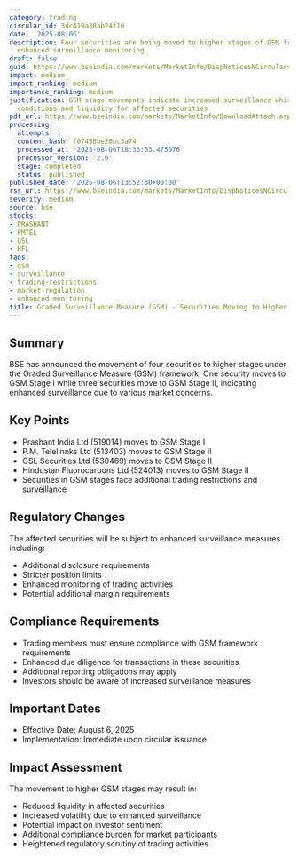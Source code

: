 ```yaml
---
category: trading
circular_id: 3dc419a38ab24f10
date: '2025-08-06'
description: Four securities are being moved to higher stages of GSM framework for
  enhanced surveillance monitoring.
draft: false
guid: https://www.bseindia.com/markets/MarketInfo/DispNoticesNCirculars.aspx?Noticeid={F60850BD-0953-4AF3-A081-985D344B1896}&noticeno=20250806-50&dt=08/06/2025&icount=50&totcount=60&flag=0
impact: medium
impact_ranking: medium
importance_ranking: medium
justification: GSM stage movements indicate increased surveillance which affects trading
  conditions and liquidity for affected securities
pdf_url: https://www.bseindia.com/markets/MarketInfo/DownloadAttach.aspx?id=20250806-50&attachedId=269aacbc-b72b-4154-bf9a-be26f93d5993
processing:
  attempts: 1
  content_hash: f67458be26bc5a74
  processed_at: '2025-08-06T18:33:53.475076'
  processor_version: '2.0'
  stage: completed
  status: published
published_date: '2025-08-06T13:52:30+00:00'
rss_url: https://www.bseindia.com/markets/MarketInfo/DispNoticesNCirculars.aspx?Noticeid={F60850BD-0953-4AF3-A081-985D344B1896}&noticeno=20250806-50&dt=08/06/2025&icount=50&totcount=60&flag=0
severity: medium
source: bse
stocks:
- PRASHANT
- PMTEL
- GSL
- HFL
tags:
- gsm
- surveillance
- trading-restrictions
- market-regulation
- enhanced-monitoring
title: Graded Surveillance Measure (GSM) - Securities Moving to Higher GSM Stages
---
```


## Summary

BSE has announced the movement of four securities to higher stages under the Graded Surveillance Measure (GSM) framework. One security moves to GSM Stage I while three securities move to GSM Stage II, indicating enhanced surveillance due to various market concerns.

## Key Points

- Prashant India Ltd (519014) moves to GSM Stage I
- P.M. Telelinnks Ltd (513403) moves to GSM Stage II
- GSL Securities Ltd (530469) moves to GSM Stage II
- Hindustan Fluorocarbons Ltd (524013) moves to GSM Stage II
- Securities in GSM stages face additional trading restrictions and surveillance

## Regulatory Changes

The affected securities will be subject to enhanced surveillance measures including:
- Additional disclosure requirements
- Stricter position limits
- Enhanced monitoring of trading activities
- Potential additional margin requirements

## Compliance Requirements

- Trading members must ensure compliance with GSM framework requirements
- Enhanced due diligence for transactions in these securities
- Additional reporting obligations may apply
- Investors should be aware of increased surveillance measures

## Important Dates

- Effective Date: August 6, 2025
- Implementation: Immediate upon circular issuance

## Impact Assessment

The movement to higher GSM stages may result in:
- Reduced liquidity in affected securities
- Increased volatility due to enhanced surveillance
- Potential impact on investor sentiment
- Additional compliance burden for market participants
- Heightened regulatory scrutiny of trading activities